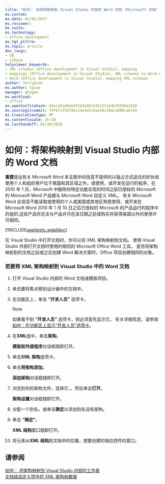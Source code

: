 ```yaml
---
title: "如何： 将架构映射到 Visual Studio 内部的 Word 文档 |Microsoft 文档"
ms.custom: 
ms.date: 02/02/2017
ms.reviewer: 
ms.suite: 
ms.technology:
- office-development
ms.tgt_pltfrm: 
ms.topic: article
dev_langs:
- VB
- CSharp
helpviewer_keywords:
- XML schemas [Office development in Visual Studio], mapping
- mappings [Office development in Visual Studio], XML schemas to Word documents
- Word [Office development in Visual Studio], mapping XML schemas
author: TerryGLee
ms.author: tglee
manager: ghogen
ms.workload:
- office
ms.openlocfilehash: 65ecd3adbeb6f554a901345c2fa5dbf8359a1428
ms.sourcegitcommit: f9fbf1f55f9ac14e4e5c6ae58c30dc1800ca6cda
ms.translationtype: MT
ms.contentlocale: zh-CN
ms.lasthandoff: 01/10/2018
---
```

# <a name="how-to-map-schemas-to-word-documents-inside-visual-studio"></a>如何：将架构映射到 Visual Studio 内部的 Word 文档
  **重要**提出有关 Microsoft Word 本主题中的信息不提供的以独占方式适合的好处和使用个人和组织用户位于美国和其区域之外，或使用，或开发在运行的程序，在 2010 年 1 月，Microsoft 中删除的特定功能实现的时间之前已授权的 Microsoft 的 Microsoft Word 产品被与 Microsoft Word 自定义 XML。 有关 Microsoft Word 此信息不能读取或使用的个人或美国或其地区熟悉使用，或开发在 Microsoft Word 2010 年 1 月 10 日之后已授权的 Microsoft 的产品运行的程序中的组织;这些产品将无法与产品许可在该日期之前或购买并获得美国以外的使用许可相同。  
  
 [!INCLUDE[appliesto_wdalldoc](../vsto/includes/appliesto-wdalldoc-md.md)]  
  
 在 Visual Studio 中打开文档时，你可以将 XML 架构映射到文档。 使用 Visual Studio 外部打开文档时使用的相同的 Microsoft Office Word 工具。 是否将架构映射到的文档之前或之后创建 Word 解决方案时，Office 项目创建相同的对象。  
  
### <a name="to-map-an-xml-schema-to-a-word-document-in-visual-studio"></a>若要将 XML 架构映射到 Visual Studio 中的 Word 文档  
  
1.  打开 Visual Studio 内部的 Word 文档或模板项目。  
  
2.  单击要将焦点移到设计器中的文档中。  
  
3.  在功能区上，单击 **“开发人员”** 选项卡。  
  
    > [!NOTE]  
    >  如果看不到 **“开发人员”** 选项卡，则必须首先显示它。 有关详细信息，请参阅 [如何：在功能区上显示“开发人员”选项卡](../vsto/how-to-show-the-developer-tab-on-the-ribbon.md)。  
  
4.  在**XML**组中，单击**架构**。  
  
     **模板和外接程序**对话框随即打开。  
  
5.  单击**XML 架构**选项卡。  
  
6.  单击**将架构添加**。  
  
     **添加架构**对话框随即打开。  
  
7.  浏览到你的架构文件，选择它，，然后单击**打开**。  
  
     **架构设置**对话框随即打开。  
  
8.  分配一个别名，或单击**确定**以添加别名没有架构。  
  
9. 单击 **“确定”**。  
  
     **XML 结构**窗口随即打开。  
  
10. 将元素从**XML 结构**到文档中的位置，想要创建的相应控件的窗口。  
  
## <a name="see-also"></a>请参阅  
 [如何： 将架构映射到 Visual Studio 内部的工作表](../vsto/how-to-map-schemas-to-worksheets-inside-visual-studio.md)   
 [文档级自定义项中的 XML 架构和数据](../vsto/xml-schemas-and-data-in-document-level-customizations.md)  
  
  